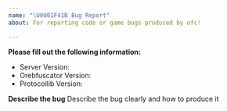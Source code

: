 ```yaml
---
name: "\U0001F41B Bug Report"
about: For reporting code or game bugs produced by ofc!

---
```


**Please fill out the following information:**
* Server Version: 
* Orebfuscator Version: 
* Protocollib Version: 

**Describe the bug**
Describe the bug clearly and how to produce it